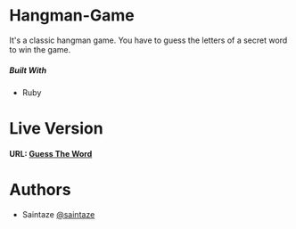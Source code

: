 # Hangman-Game
It's a classic hangman game. You have to guess the letters of a secret word to win the game.

##### Built With
+ Ruby


# Live Version
####  URL: [Guess The Word](https://repl.it/@saintaze/hangman)

# Authors
+ Saintaze [@saintaze](https://github.com/saintaze/)
